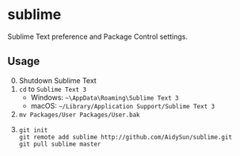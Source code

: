# sublime

Sublime Text preference and Package Control settings.


## Usage
0. Shutdown Sublime Text
1. ```cd``` to ```Sublime Text 3```
    - Windows: ```~\AppData\Roaming\Sublime Text 3```
    - macOS: ```~/Library/Application Support/Sublime Text 3```
2. ```mv Packages/User Packages/User.bak```
3. ```
   git init
   git remote add sublime http://github.com/AidySun/sublime.git
   git pull sublime master
   ```

